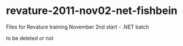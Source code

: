# revature-2011-nov02-net-fishbein
Files for Revature training
November 2nd start - .NET batch

to be deleted or not 
